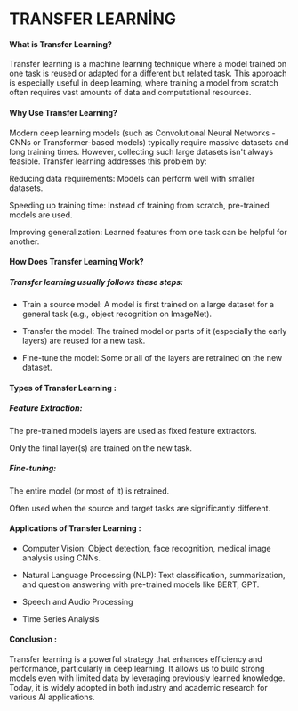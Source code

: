 # TRANSFER LEARNİNG 
#### What is Transfer Learning?
Transfer learning is a machine learning technique where a model trained on one task is reused or adapted for a different but related task. This approach is especially useful in deep learning, where training a model from scratch often requires vast amounts of data and computational resources.

#### Why Use Transfer Learning?
Modern deep learning models (such as Convolutional Neural Networks - CNNs or Transformer-based models) typically require massive datasets and long training times. However, collecting such large datasets isn't always feasible. Transfer learning addresses this problem by:

Reducing data requirements: Models can perform well with smaller datasets.

Speeding up training time: Instead of training from scratch, pre-trained models are used.

Improving generalization: Learned features from one task can be helpful for another.

#### How Does Transfer Learning Work?
##### Transfer learning usually follows these steps:

* Train a source model: A model is first trained on a large dataset for a general task (e.g., object recognition on ImageNet).

* Transfer the model: The trained model or parts of it (especially the early layers) are reused for a new task.

* Fine-tune the model: Some or all of the layers are retrained on the new dataset.

#### Types of Transfer Learning :
##### Feature Extraction:

The pre-trained model’s layers are used as fixed feature extractors.

Only the final layer(s) are trained on the new task.

##### Fine-tuning:

The entire model (or most of it) is retrained.

Often used when the source and target tasks are significantly different.

#### Applications of Transfer Learning :
* Computer Vision: Object detection, face recognition, medical image analysis using CNNs.

* Natural Language Processing (NLP): Text classification, summarization, and question answering with pre-trained models like BERT, GPT.

* Speech and Audio Processing

* Time Series Analysis

#### Conclusion :
Transfer learning is a powerful strategy that enhances efficiency and performance, particularly in deep learning. It allows us to build strong models even with limited data by leveraging previously learned knowledge. Today, it is widely adopted in both industry and academic research for various AI applications.
